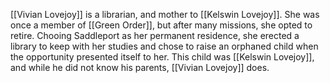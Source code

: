 [[Vivian Lovejoy]] is a librarian, and mother to [[Kelswin Lovejoy]]. She was once a member of [[Green Order]], but after many missions, she opted to retire. Chooing Saddleport as her permanent residence, she erected a library to keep with her studies and chose to raise an orphaned child when the opportunity presented itself to her. This child was [[Kelswin Lovejoy]], and while he did not know his parents, [[Vivian Lovejoy]] does.